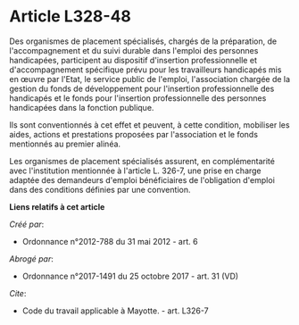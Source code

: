 # Article L328-48

Des organismes de placement spécialisés, chargés de la préparation, de l'accompagnement et du suivi durable dans l'emploi des
personnes handicapées, participent au dispositif d'insertion professionnelle et d'accompagnement spécifique prévu pour les
travailleurs handicapés mis en œuvre par l'Etat, le service public de l'emploi, l'association chargée de la gestion du fonds
de développement pour l'insertion professionnelle des handicapés et le fonds pour l'insertion professionnelle des personnes
handicapées dans la fonction publique. 

Ils sont conventionnés à cet effet et peuvent, à cette condition, mobiliser les aides, actions et prestations proposées par
l'association et le fonds mentionnés au premier alinéa. 

Les organismes de placement spécialisés assurent, en complémentarité avec l'institution mentionnée à l'article L. 326-7, une
prise en charge adaptée des demandeurs d'emploi bénéficiaires de l'obligation d'emploi dans des conditions définies par une
convention.

**Liens relatifs à cet article**

_Créé par_:

  - Ordonnance n°2012-788 du 31 mai 2012 - art. 6

_Abrogé par_:

  - Ordonnance n°2017-1491 du 25 octobre 2017 - art. 31 (VD)

_Cite_:

  - Code du travail applicable à Mayotte. - art. L326-7
